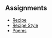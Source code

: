 ## Assignments

- [Recipe](./assignments/recipe.md)
- [Recipe Style](./assignments/recipe_style.md)
- [Poems](https://arielchuri.github.io/coreinteraction/assignments/poems/)
